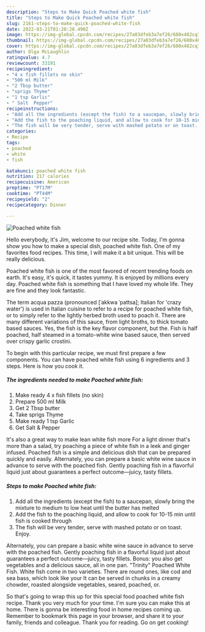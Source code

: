 ```yaml
---
description: "Steps to Make Quick Poached white fish"
title: "Steps to Make Quick Poached white fish"
slug: 2161-steps-to-make-quick-poached-white-fish
date: 2022-03-21T01:20:28.490Z
image: https://img-global.cpcdn.com/recipes/27a03dfeb3a7ef26/680x482cq70/poached-white-fish-recipe-main-photo.jpg
thumbnail: https://img-global.cpcdn.com/recipes/27a03dfeb3a7ef26/680x482cq70/poached-white-fish-recipe-main-photo.jpg
cover: https://img-global.cpcdn.com/recipes/27a03dfeb3a7ef26/680x482cq70/poached-white-fish-recipe-main-photo.jpg
author: Olga McLaughlin
ratingvalue: 4.7
reviewcount: 33191
recipeingredient:
- "4 x fish fillets no skin"
- "500 ml Milk"
- "2 Tbsp butter"
- "sprigs Thyme"
- "1 tsp Garlic"
- " Salt  Pepper"
recipeinstructions:
- "Add all the ingredients (except the fish) to a saucepan, slowly bring the mixture to medium to low heat until the butter has melted"
- "Add the fish to the poaching liquid, and allow to cook for 10-15 min until fish is cooked through"
- "The fish will be very tender, serve with mashed potato or on toast. Enjoy."
categories:
- Recipe
tags:
- poached
- white
- fish

katakunci: poached white fish 
nutrition: 217 calories
recipecuisine: American
preptime: "PT17M"
cooktime: "PT44M"
recipeyield: "2"
recipecategory: Dinner

---
```



![Poached white fish](https://img-global.cpcdn.com/recipes/27a03dfeb3a7ef26/680x482cq70/poached-white-fish-recipe-main-photo.jpg)

Hello everybody, it's Jim, welcome to our recipe site. Today, I'm gonna show you how to make a special dish, poached white fish. One of my favorites food recipes. This time, I will make it a bit unique. This will be really delicious.

Poached white fish is one of the most favored of recent trending foods on earth. It's easy, it's quick, it tastes yummy. It is enjoyed by millions every day. Poached white fish is something that I have loved my whole life. They are fine and they look fantastic.

The term acqua pazza (pronounced [ˈakkwa ˈpattsa]; Italian for 'crazy water') is used in Italian cuisine to refer to a recipe for poached white fish, or to simply refer to the lightly herbed broth used to poach it. There are many different variations of this sauce, from light broths, to thick tomato based sauces. Yes, the fish is the key flavor component, but the. Fish is half poached, half steamed in a tomato-white wine based sauce, then served over crispy garlic crostini.


To begin with this particular recipe, we must first prepare a few components. You can have poached white fish using 6 ingredients and 3 steps. Here is how you cook it.

<!--inarticleads1-->

##### The ingredients needed to make Poached white fish:

1. Make ready 4 x fish fillets (no skin)
1. Prepare 500 ml Milk
1. Get 2 Tbsp butter
1. Take sprigs Thyme
1. Make ready 1 tsp Garlic
1. Get  Salt & Pepper


It's also a great way to make lean white fish more For a light dinner that's more than a salad, try poaching a piece of white fish in a leek and ginger infused. Poached fish is a simple and delicious dish that can be prepared quickly and easily. Alternately, you can prepare a basic white wine sauce in advance to serve with the poached fish. Gently poaching fish in a flavorful liquid just about guarantees a perfect outcome—juicy, tasty fillets. 

<!--inarticleads2-->

##### Steps to make Poached white fish:

1. Add all the ingredients (except the fish) to a saucepan, slowly bring the mixture to medium to low heat until the butter has melted
1. Add the fish to the poaching liquid, and allow to cook for 10-15 min until fish is cooked through
1. The fish will be very tender, serve with mashed potato or on toast. Enjoy.


Alternately, you can prepare a basic white wine sauce in advance to serve with the poached fish. Gently poaching fish in a flavorful liquid just about guarantees a perfect outcome—juicy, tasty fillets. Bonus: you also get vegetables and a delicious sauce, all in one pan. "Trinity" Poached White Fish. White fish come in two varieties. There are round ones, like cod and sea bass, which look like your It can be served in chunks in a creamy chowder, roasted alongside vegetables, seared, poached, or. 

So that's going to wrap this up for this special food poached white fish recipe. Thank you very much for your time. I'm sure you can make this at home. There is gonna be interesting food in home recipes coming up. Remember to bookmark this page in your browser, and share it to your family, friends and colleague. Thank you for reading. Go on get cooking!

